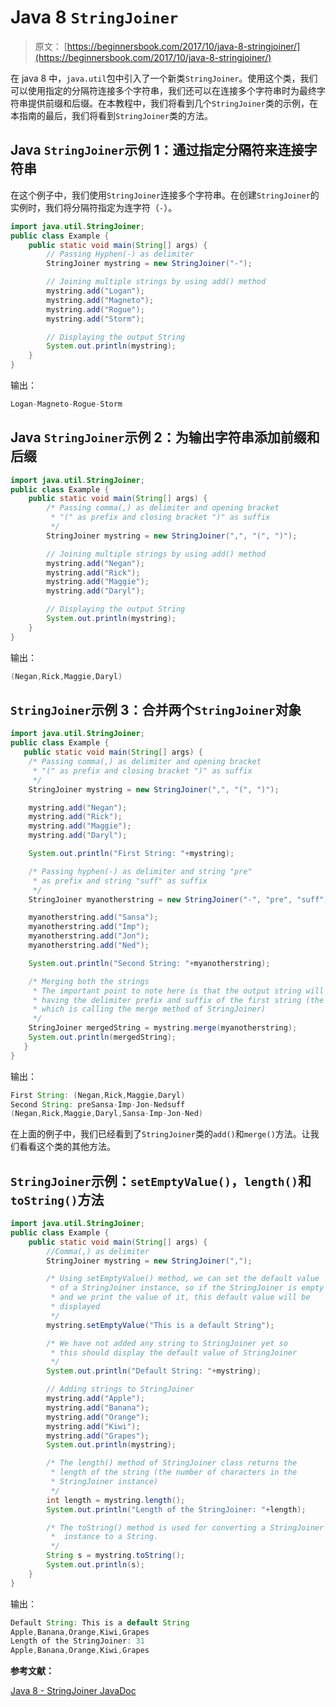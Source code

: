 # Java 8 `StringJoiner`

> 原文： [https://beginnersbook.com/2017/10/java-8-stringjoiner/](https://beginnersbook.com/2017/10/java-8-stringjoiner/)

在 java 8 中，`java.util`包中引入了一个新类`StringJoiner`。使用这个类，我们可以使用指定的分隔符连接多个字符串，我们还可以在连接多个字符串时为最终字符串提供前缀和后缀。在本教程中，我们将看到几个`StringJoiner`类的示例，在本指南的最后，我们将看到`StringJoiner`类的方法。

## Java `StringJoiner`示例 1：通过指定分隔符来连接字符串

在这个例子中，我们使用`StringJoiner`连接多个字符串。在创建`StringJoiner`的实例时，我们将分隔符指定为连字符（`-`）。

```java
import java.util.StringJoiner;  
public class Example {  
    public static void main(String[] args) {  
    	// Passing Hyphen(-) as delimiter
        StringJoiner mystring = new StringJoiner("-");    

        // Joining multiple strings by using add() method  
        mystring.add("Logan");  
        mystring.add("Magneto");  
        mystring.add("Rogue");  
        mystring.add("Storm");  

        // Displaying the output String
        System.out.println(mystring);  
    }  
}
```

输出：

```java
Logan-Magneto-Rogue-Storm
```

## Java `StringJoiner`示例 2：为输出字符串添加前缀和后缀

```java
import java.util.StringJoiner;  
public class Example {  
    public static void main(String[] args) {  
    	/* Passing comma(,) as delimiter and opening bracket
    	 * "(" as prefix and closing bracket ")" as suffix
    	 */
        StringJoiner mystring = new StringJoiner(",", "(", ")");    

        // Joining multiple strings by using add() method  
        mystring.add("Negan");  
        mystring.add("Rick");  
        mystring.add("Maggie");  
        mystring.add("Daryl");  

        // Displaying the output String
        System.out.println(mystring);  
    }  
}
```

输出：

```java
(Negan,Rick,Maggie,Daryl)
```

## `StringJoiner`示例 3：合并两个`StringJoiner`对象

```java
import java.util.StringJoiner;  
public class Example {  
   public static void main(String[] args) {  
	/* Passing comma(,) as delimiter and opening bracket
	 * "(" as prefix and closing bracket ")" as suffix
	 */
	StringJoiner mystring = new StringJoiner(",", "(", ")");    

	mystring.add("Negan");  
	mystring.add("Rick");  
	mystring.add("Maggie");  
	mystring.add("Daryl");  

	System.out.println("First String: "+mystring);

	/* Passing hyphen(-) as delimiter and string "pre"
	 * as prefix and string "suff" as suffix
	 */
	StringJoiner myanotherstring = new StringJoiner("-", "pre", "suff");    

	myanotherstring.add("Sansa");  
	myanotherstring.add("Imp");  
	myanotherstring.add("Jon");  
	myanotherstring.add("Ned"); 

	System.out.println("Second String: "+myanotherstring);

	/* Merging both the strings  
	 * The important point to note here is that the output string will be 
	 * having the delimiter prefix and suffix of the first string (the string
	 * which is calling the merge method of StringJoiner)
	 */
	StringJoiner mergedString = mystring.merge(myanotherstring);   
	System.out.println(mergedString);  
   }  
}
```

输出：

```java
First String: (Negan,Rick,Maggie,Daryl)
Second String: preSansa-Imp-Jon-Nedsuff
(Negan,Rick,Maggie,Daryl,Sansa-Imp-Jon-Ned)
```

在上面的例子中，我们已经看到了`StringJoiner`类的`add()`和`merge()`方法。让我们看看这个类的其他方法。

## `StringJoiner`示例：`setEmptyValue()`，`length()`和`toString()`方法

```java
import java.util.StringJoiner;  
public class Example {  
    public static void main(String[] args) {  
    	//Comma(,) as delimiter
        StringJoiner mystring = new StringJoiner(",");   

        /* Using setEmptyValue() method, we can set the default value
         * of a StringJoiner instance, so if the StringJoiner is empty
         * and we print the value of it, this default value will be
         * displayed
         */
        mystring.setEmptyValue("This is a default String");  

        /* We have not added any string to StringJoiner yet so
         * this should display the default value of StringJoiner
         */
        System.out.println("Default String: "+mystring);  

        // Adding strings to StringJoiner  
        mystring.add("Apple");  
        mystring.add("Banana"); 
        mystring.add("Orange");
        mystring.add("Kiwi");
        mystring.add("Grapes");
        System.out.println(mystring);  

        /* The length() method of StringJoiner class returns the 
         * length of the string (the number of characters in the 
         * StringJoiner instance)
         */
        int length = mystring.length();  
        System.out.println("Length of the StringJoiner: "+length);  

        /* The toString() method is used for converting a StringJoiner
         *  instance to a String. 
         */
        String s = mystring.toString();  
        System.out.println(s);   
    }  
}
```

输出：

```java
Default String: This is a default String
Apple,Banana,Orange,Kiwi,Grapes
Length of the StringJoiner: 31
Apple,Banana,Orange,Kiwi,Grapes

```

**参考文献：**

[Java 8 - StringJoiner JavaDoc](https://docs.oracle.com/javase/8/docs/api/java/util/StringJoiner.html)